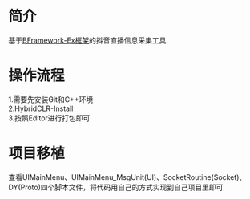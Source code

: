 # 简介
基于<a href='https://github.com/ToxicStar8/BFramework-Ex'>BFramework-Ex框架</a>的抖音直播信息采集工具

# 操作流程
1.需要先安装Git和C++环境</br>
2.HybridCLR-Install</br>
3.按照Editor进行打包即可</br>

# 项目移植
查看UIMainMenu、UIMainMenu_MsgUnit(UI)、SocketRoutine(Socket)、DY(Proto)四个脚本文件，将代码用自己的方式实现到自己项目里即可</br>
